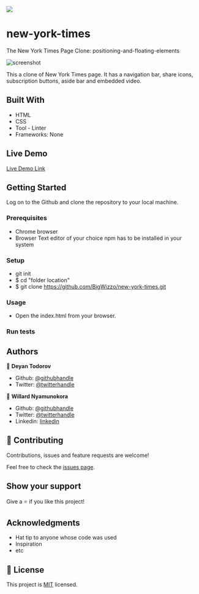 ![](https://img.shields.io/badge/Microverse-blueviolet)

# new-york-times

The New York Times Page Clone: positioning-and-floating-elements

![screenshot](.images/nyt_screenshot.png)

This a clone of New York Times page. It has a navigation bar, share icons, subscription buttons, aside bar and embedded video.

## Built With

- HTML
- CSS
- Tool - Linter
- Frameworks: None

## Live Demo

[Live Demo Link](https://bigwizzo.github.io/new-york-times
)


## Getting Started

Log on to the Github and clone the repository to your local machine.

### Prerequisites
- Chrome browser
- Browser Text editor of your choice npm has to be installed in your system
### Setup
- git init
- $ cd "folder location"
- $ git clone https://github.com/BigWizzo/new-york-times.git

### Usage
- Open the index.html from your browser.

### Run tests


## Authors

👤 **Deyan Todorov**

- Github: [@githubhandle](https://github.com/deikdesign)
- Twitter: [@twitterhandle](https://twitter.com/deikdesign)

👤 **Willard Nyamunokora**

- Github: [@githubhandle](https://github.com/BigWizzo)
- Twitter: [@twitterhandle](https://twitter.com/@willardfarai)
- Linkedin: [linkedin](https://www.linkedin.com/in/willard-nyamunokora-7b2926a1/)

## 🤝 Contributing

Contributions, issues and feature requests are welcome!

Feel free to check the [issues page](issues/).

## Show your support

Give a ⭐️ if you like this project!

## Acknowledgments

- Hat tip to anyone whose code was used
- Inspiration
- etc

## 📝 License

This project is [MIT](lic.url) licensed.
